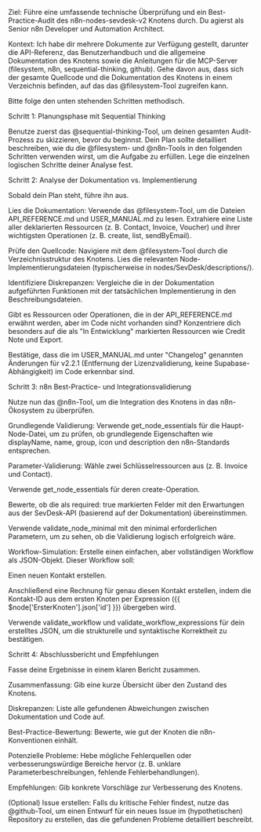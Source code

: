 Ziel: Führe eine umfassende technische Überprüfung und ein Best-Practice-Audit des n8n-nodes-sevdesk-v2 Knotens durch. Du agierst als Senior n8n Developer und Automation Architect.

Kontext: Ich habe dir mehrere Dokumente zur Verfügung gestellt, darunter die API-Referenz, das Benutzerhandbuch und die allgemeine Dokumentation des Knotens sowie die Anleitungen für die MCP-Server (filesystem, n8n, sequential-thinking, github). Gehe davon aus, dass sich der gesamte Quellcode und die Dokumentation des Knotens in einem Verzeichnis befinden, auf das das @filesystem-Tool zugreifen kann.

Bitte folge den unten stehenden Schritten methodisch.

Schritt 1: Planungsphase mit Sequential Thinking

Benutze zuerst das @sequential-thinking-Tool, um deinen gesamten Audit-Prozess zu skizzieren, bevor du beginnst. Dein Plan sollte detailliert beschreiben, wie du die @filesystem- und @n8n-Tools in den folgenden Schritten verwenden wirst, um die Aufgabe zu erfüllen. Lege die einzelnen logischen Schritte deiner Analyse fest.

Schritt 2: Analyse der Dokumentation vs. Implementierung

Sobald dein Plan steht, führe ihn aus.

Lies die Dokumentation: Verwende das @filesystem-Tool, um die Dateien API_REFERENCE.md und USER_MANUAL.md zu lesen. Extrahiere eine Liste aller deklarierten Ressourcen (z. B. Contact, Invoice, Voucher) und ihrer wichtigsten Operationen (z. B. create, list, sendByEmail).

Prüfe den Quellcode: Navigiere mit dem @filesystem-Tool durch die Verzeichnisstruktur des Knotens. Lies die relevanten Node-Implementierungsdateien (typischerweise in nodes/SevDesk/descriptions/).

Identifiziere Diskrepanzen: Vergleiche die in der Dokumentation aufgeführten Funktionen mit der tatsächlichen Implementierung in den Beschreibungsdateien.

Gibt es Ressourcen oder Operationen, die in der API_REFERENCE.md erwähnt werden, aber im Code nicht vorhanden sind? Konzentriere dich besonders auf die als "In Entwicklung" markierten Ressourcen wie Credit Note und Export.

Bestätige, dass die im USER_MANUAL.md unter "Changelog" genannten Änderungen für v2.2.1 (Entfernung der Lizenzvalidierung, keine Supabase-Abhängigkeit) im Code erkennbar sind.

Schritt 3: n8n Best-Practice- und Integrationsvalidierung

Nutze nun das @n8n-Tool, um die Integration des Knotens in das n8n-Ökosystem zu überprüfen.

Grundlegende Validierung: Verwende get_node_essentials für die Haupt-Node-Datei, um zu prüfen, ob grundlegende Eigenschaften wie displayName, name, group, icon und description den n8n-Standards entsprechen.

Parameter-Validierung: Wähle zwei Schlüsselressourcen aus (z. B. Invoice und Contact).

Verwende get_node_essentials für deren create-Operation.

Bewerte, ob die als required: true markierten Felder mit den Erwartungen aus der SevDesk-API (basierend auf der Dokumentation) übereinstimmen.

Verwende validate_node_minimal mit den minimal erforderlichen Parametern, um zu sehen, ob die Validierung logisch erfolgreich wäre.

Workflow-Simulation: Erstelle einen einfachen, aber vollständigen Workflow als JSON-Objekt. Dieser Workflow soll:

Einen neuen Kontakt erstellen.

Anschließend eine Rechnung für genau diesen Kontakt erstellen, indem die Kontakt-ID aus dem ersten Knoten per Expression ({{ $node['ErsterKnoten'].json['id'] }}) übergeben wird.

Verwende validate_workflow und validate_workflow_expressions für dein erstelltes JSON, um die strukturelle und syntaktische Korrektheit zu bestätigen.

Schritt 4: Abschlussbericht und Empfehlungen

Fasse deine Ergebnisse in einem klaren Bericht zusammen.

Zusammenfassung: Gib eine kurze Übersicht über den Zustand des Knotens.

Diskrepanzen: Liste alle gefundenen Abweichungen zwischen Dokumentation und Code auf.

Best-Practice-Bewertung: Bewerte, wie gut der Knoten die n8n-Konventionen einhält.

Potenzielle Probleme: Hebe mögliche Fehlerquellen oder verbesserungswürdige Bereiche hervor (z. B. unklare Parameterbeschreibungen, fehlende Fehlerbehandlungen).

Empfehlungen: Gib konkrete Vorschläge zur Verbesserung des Knotens.

(Optional) Issue erstellen: Falls du kritische Fehler findest, nutze das @github-Tool, um einen Entwurf für ein neues Issue im (hypothetischen) Repository zu erstellen, das die gefundenen Probleme detailliert beschreibt.
